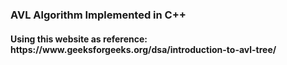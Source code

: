 <h3>AVL Algorithm Implemented in C++</h3>
<h4>Using this website as reference: https://www.geeksforgeeks.org/dsa/introduction-to-avl-tree/</h4>
